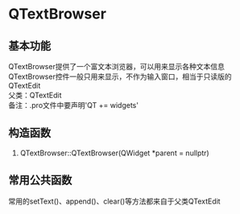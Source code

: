 # QTextBrowser

## 基本功能
QTextBrowser提供了一个富文本浏览器，可以用来显示各种文本信息  
QTextBrowser控件一般只用来显示，不作为输入窗口，相当于只读版的QTextEdit  
父类：QTextEdit  
备注：.pro文件中要声明'QT += widgets'


## 构造函数
1. QTextBrowser::QTextBrowser(QWidget \*parent = nullptr)


## 常用公共函数
常用的setText()、append()、clear()等方法都来自于父类QTextEdit  